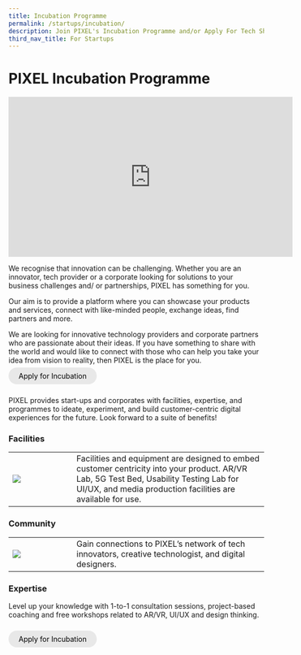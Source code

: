 ```yaml
---
title: Incubation Programme
permalink: /startups/incubation/
description: Join PIXEL's Incubation Programme and/or Apply For Tech Showcase
third_nav_title: For Startups
---
```

# PIXEL Incubation Programme

<iframe width="560" height="315" src="https://www.youtube.com/embed/1TpU2Xp5PZ0" title="YouTube video player" frameborder="0" style="text-align:center" allow="accelerometer; autoplay; clipboard-write; encrypted-media; gyroscope; picture-in-picture" allowfullscreen></iframe>

We recognise that innovation can be challenging. Whether you are an innovator, tech provider or a corporate looking for solutions to your business challenges and/ or partnerships, PIXEL has something for you.

Our aim is to provide a platform where you can showcase your products and services, connect with like-minded people, exchange ideas, find partners and more.

We are looking for innovative technology providers and corporate partners who are passionate about their ideas. If you have something to share with the world and would like to connect with those who can help you take your idea from vision to reality, then PIXEL is the place for you.

<a href="https://form.gov.sg/6347a3c39854900012674f4d" target="_blank" style="background-color: #E8E8E8; color: black; text-decoration: none; border-radius: 100px; padding-left: 20px; padding-right: 20px; padding-top:8px; padding-bottom:8px">Apply for Incubation</a><br><br>

PIXEL provides start-ups and corporates with facilities, expertise, and programmes to ideate, experiment, and build customer-centric digital experiences for the future. Look forward to a suite of benefits!

<h3>Facilities</h3>
<table>
	<tr>
		<td style="width:25%"><img src="https://drive.google.com/uc?export=view&amp;id=1uc1e8ceXzID4dw7cEf0FctKCe2ke6lgQ"></td>
		<td>Facilities and equipment are designed to embed customer centricity into your product. AR/VR Lab, 5G Test Bed, Usability Testing Lab for UI/UX, and media production facilities are  available for use.</td>
	</tr>
</table>

<h3>Community</h3>
<table>
	<tr>
		<td style="width:25%"><img src="https://drive.google.com/uc?export=view&amp;id=1uc1e8ceXzID4dw7cEf0FctKCe2ke6lgQ"></td>
		<td>Gain connections to PIXEL’s network of tech innovators, creative technologist, and digital designers.</td>
	</tr>
</table>

<h3>Expertise</h3>
Level up your knowledge with 1-to-1 consultation sessions, project-based coaching and free workshops related to AR/VR, UI/UX and design thinking. 
<br><br>



<a href="https://form.gov.sg/6347a3c39854900012674f4d" target="_blank" style="background-color: #E8E8E8; color: black; text-decoration: none; border-radius: 100px; padding-left: 20px; padding-right: 20px; padding-top:8px; padding-bottom:8px">Apply for Incubation</a><br><br>